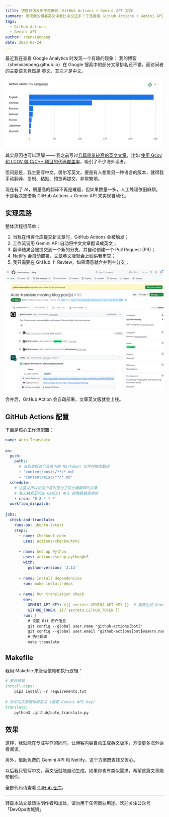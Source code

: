 ```yaml
---
title: 博客双语发布不再麻烦：GitHub Actions + Gemini API 实践
summary: 发现我的博客英文读者比中文还多？于是我用 GitHub Actions + Gemini API，把文章自动翻译成英文，省心又高效。
tags:
  - GitHub Actions
  - Gemini API
author: shenxianpeng
date: 2025-08-24
---
```


最近我在查看 Google Analytics 时发现一个有趣的现象：
我的博客（shenxianpeng.github.io）在 Google 搜索中的部分文章排名还不错，而访问者的主要语言竟然是 英文，其次才是中文。

![语言](language.png)

其实原因也可以理解 —— 我之前写过[几篇质量较高的英文文章](../../en/posts)，比如 [使用 Gcov 和 LCOV 做 C/C++ 项目的代码覆盖率](../gcov-example)，吸引了不少海外读者。

但问题是，我主要写中文，偶尔写英文。要是有人想看另一种语言的版本，就得我手动翻译、复制、粘贴、预览再提交，非常繁琐。

现在有了 AI，质量高的翻译不再是难题，但如果数量一多，人工处理依旧麻烦。于是我决定借助 GitHub Actions + Gemini API 来实现自动化。

## 实现思路

整体流程很简单：

1. 当我在博客仓库提交新文章时，GitHub Actions 会被触发；
2. 工作流调用 Gemini API 自动将中文文章翻译成英文；
3. 翻译结果会被提交到一个新的分支，并自动创建一个 Pull Request (PR)；
4. Netlify 会自动部署，文章英文版就会上线供我审查；
5. 我只需要在 GitHub 上 Review，如果满意就合并到主分支；

![效果](result.png)

合并后，GitHub Action 会自动部署，文章英文版就会上线。

## GitHub Actions 配置

下面是核心工作流配置：

```yaml
name: Auto Translate

on:
  push:
    paths:
      # 当我更新这个目录下的 Markdown 文件时触发翻译
      - 'content/posts/**/*.md'
      - 'content/misc/**/*.md'
  schedule:
    # 这里之所以加这个定时是为了防止漏翻译的文章
    # 每天触发是防止 Gemini API 的免费额度用完
    - cron: '0 2 * * *'
  workflow_dispatch:

jobs:
  check-and-translate:
    runs-on: ubuntu-latest
    steps:
      - name: Checkout code
        uses: actions/checkout@v5

      - name: Set up Python
        uses: actions/setup-python@v5
        with:
          python-version: '3.13'

      - name: Install dependencies
        run: make install-deps

      - name: Run translation check
        env:
          GEMINI_API_KEY: ${{ secrets.GEMINI_API_KEY }}  # 需要生成 Gemini API key，并添加到 GitHub Secrets
          GITHUB_TOKEN: ${{ secrets.GITHUB_TOKEN }}
        run: |
          # 设置 Git 用户信息
          git config --global user.name "github-actions[bot]"
          git config --global user.email "github-actions[bot]@users.noreply.github.com"
          # 执行翻译
          make translate
```

## Makefile

我用 Makefile 来管理依赖和执行逻辑：

```Makefile
# 安装依赖
install-deps:
	pip3 install -r requirements.txt

# 将中文文章翻译成英文 (需要 Gemini API key)
translate:
	python3 .github/auto_translate.py
```

## 效果

这样，我就能在专注写作的同时，让博客内容自动生成英文版本，方便更多海外读者阅读。

另外，借助免费的 Gemini API 和 Netlify，这个方案既省钱又省心。

以后我只管写中文，英文版就能自动生成。如果你也有类似需求，希望这篇文章能帮到你。

全部代码请查看 [GitHub 仓库](https://github.com/shenxianpeng/blog)。

---

转载本站文章请注明作者和出处，请勿用于任何商业用途。欢迎关注公众号「DevOps攻城狮」
